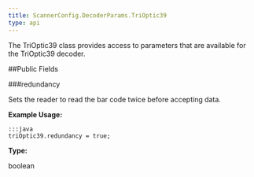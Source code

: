 ```yaml
---
title: ScannerConfig.DecoderParams.TriOptic39
type: api
---
```



The TriOptic39 class provides access to parameters that are available
 for the TriOptic39 decoder.

##Public Fields

###redundancy

Sets the reader to read the bar code twice before accepting data.
 
 

**Example Usage:**
	
	:::java	
	triOptic39.redundancy = true;


**Type:**

boolean

